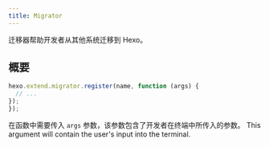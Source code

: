 ```yaml
---
title: Migrator
---
```


迁移器帮助开发者从其他系统迁移到 Hexo。

## 概要

```js
hexo.extend.migrator.register(name, function (args) {
  // ...
});
});
```

在函数中需要传入 `args` 参数，该参数包含了开发者在终端中所传入的参数。 This argument will contain the user's input into the terminal.
